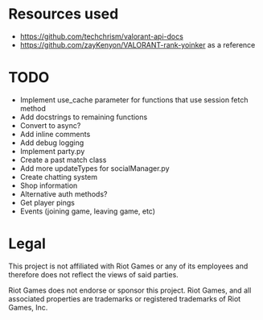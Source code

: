 # Resources used
* https://github.com/techchrism/valorant-api-docs
* https://github.com/zayKenyon/VALORANT-rank-yoinker as a reference

# TODO
* Implement use_cache parameter for functions that use session fetch method
* Add docstrings to remaining functions
* Convert to async?
* Add inline comments
* Add debug logging
* Implement party.py
* Create a past match class
* Add more updateTypes for socialManager.py
* Create chatting system
* Shop information
* Alternative auth methods?
* Get player pings
* Events (joining game, leaving game, etc)

# Legal
This project is not affiliated with Riot Games or any of its employees and therefore does not reflect the views of said parties.

Riot Games does not endorse or sponsor this project. Riot Games, and all associated properties are trademarks or registered trademarks of Riot Games, Inc.
